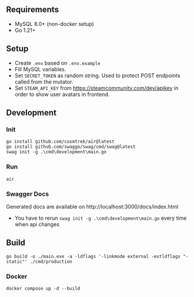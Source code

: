## Requirements

- MySQL 8.0+ (non-docker setup)
- Go 1.21+

## Setup

- Create `.env` based on `.env.example`
- Fill MySQL variables.
- Set `SECRET_TOKEN` as random string. Used to protect POST endpoints called from the mutator.
- Set `STEAM_API_KEY` from https://steamcommunity.com/dev/apikey in order to show user avatars in frontend.

## Development

### Init
```
go install github.com/cosmtrek/air@latest
go install github.com/swaggo/swag/cmd/swag@latest
swag init -g .\cmd\development\main.go
```
### Run
```
air
```

### Swagger Docs
Generated docs are available on http://localhost:3000/docs/index.html
- You have to rerun `swag init -g .\cmd\development\main.go` every time when api changes

## Build

```
go build -o ./main.exe -a -ldflags '-linkmode external -extldflags "-static"' ./cmd/production
```

### Docker
```
docker compose up -d --build
```